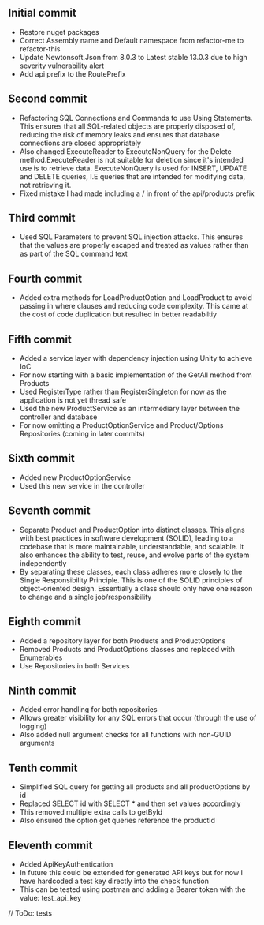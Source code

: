 ## Initial commit
- Restore nuget packages
- Correct Assembly name and Default namespace from refactor-me to refactor-this
- Update Newtonsoft.Json from 8.0.3 to Latest stable 13.0.3 due to high severity vulnerability alert
- Add api prefix to the RoutePrefix

## Second commit
- Refactoring SQL Connections and Commands to use Using Statements. This ensures that all SQL-related objects are properly disposed of, reducing the risk of memory leaks and ensures that database connections are closed appropriately
- Also changed ExecuteReader to ExecuteNonQuery for the Delete method.ExecuteReader is not suitable for deletion since it's intended use is to retrieve data. ExecuteNonQuery is used for INSERT, UPDATE and DELETE queries, I.E queries that are intended for modifying data, not retrieving it.
- Fixed mistake I had made including a / in front of the api/products prefix

## Third commit
- Used SQL Parameters to prevent SQL injection attacks. This ensures that the values are properly escaped and treated as values rather than as part of the SQL command text

## Fourth commit
- Added extra methods for LoadProductOption and LoadProduct to avoid passing in where clauses and reducing code complexity. This came at the cost of code duplication but resulted in better readabiltiy

## Fifth commit
- Added a service layer with dependency injection using Unity to achieve IoC
- For now starting with a basic implementation of the GetAll method from Products
- Used RegisterType rather than RegisterSingleton for now as the application is not yet thread safe
- Used the new ProductService as an intermediary layer between the controller and database
- For now omitting a ProductOptionService and Product/Options Repositories (coming in later commits)

## Sixth commit
- Added new ProductOptionService 
- Used this new service in the controller

## Seventh commit
- Separate Product and ProductOption into distinct classes. This aligns with best practices in software development (SOLID), leading to a codebase that is more maintainable, understandable, and scalable. It also enhances the ability to test, reuse, and evolve parts of the system independently
- By separating these classes, each class adheres more closely to the Single Responsibility Principle. This is one of the SOLID principles of object-oriented design. Essentially a class should only have one reason to change and a single job/responsibility

## Eighth commit
- Added a repository layer for both Products and ProductOptions
- Removed Products and ProductOptions classes and replaced with Enumerables
- Use Repositories in both Services

## Ninth commit
- Added error handling for both repositories
- Allows greater visibility for any SQL errors that occur (through the use of logging)
- Also added null argument checks for all functions with non-GUID arguments

## Tenth commit
- Simplified SQL query for getting all products and all productOptions by id
- Replaced SELECT id with SELECT * and then set values accordingly
- This removed multiple extra calls to getById
- Also ensured the option get queries reference the productId

## Eleventh commit
- Added ApiKeyAuthentication
- In future this could be extended for generated API keys but for now I have hardcoded a test key directly into the check function
- This can be tested using postman and adding a Bearer token with the value: test_api_key

// ToDo: tests